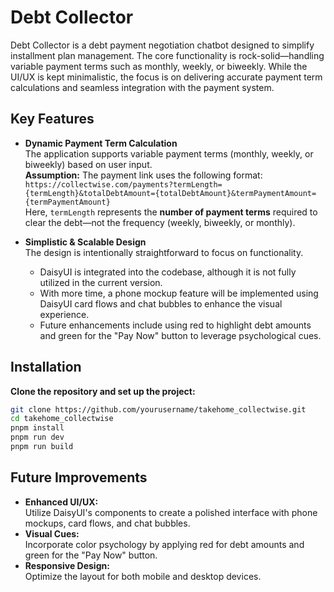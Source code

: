 # Debt Collector

Debt Collector is a debt payment negotiation chatbot designed to simplify installment plan management. The core functionality is rock-solid—handling variable payment terms such as monthly, weekly, or biweekly. While the UI/UX is kept minimalistic, the focus is on delivering accurate payment term calculations and seamless integration with the payment system.

## Key Features

- **Dynamic Payment Term Calculation**  
  The application supports variable payment terms (monthly, weekly, or biweekly) based on user input.  
  **Assumption:** The payment link uses the following format:  
  `https://collectwise.com/payments?termLength={termLength}&totalDebtAmount={totalDebtAmount}&termPaymentAmount={termPaymentAmount}`  
  Here, `termLength` represents the **number of payment terms** required to clear the debt—not the frequency (weekly, biweekly, or monthly).

- **Simplistic & Scalable Design**  
  The design is intentionally straightforward to focus on functionality.  
  - DaisyUI is integrated into the codebase, although it is not fully utilized in the current version.  
  - With more time, a phone mockup feature will be implemented using DaisyUI card flows and chat bubbles to enhance the visual experience.
  - Future enhancements include using red to highlight debt amounts and green for the "Pay Now" button to leverage psychological cues.

## Installation

**Clone the repository and set up the project:**
```bash
git clone https://github.com/yourusername/takehome_collectwise.git
cd takehome_collectwise
pnpm install
pnpm run dev
pnpm run build
```

## Future Improvements

- **Enhanced UI/UX:**  
  Utilize DaisyUI's components to create a polished interface with phone mockups, card flows, and chat bubbles.
- **Visual Cues:**  
  Incorporate color psychology by applying red for debt amounts and green for the "Pay Now" button.
- **Responsive Design:**  
  Optimize the layout for both mobile and desktop devices.